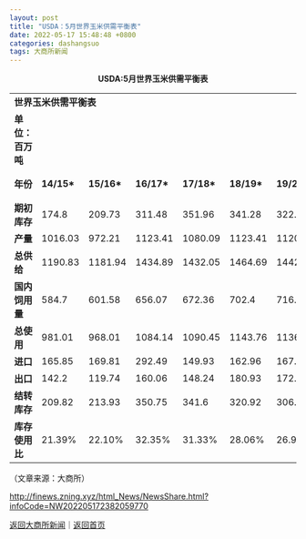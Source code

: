 ```yaml
---
layout: post
title: "USDA：5月世界玉米供需平衡表"
date: 2022-05-17 15:48:48 +0800
categories: dashangsuo
tags: 大商所新闻
---
```

<p align="center"><strong>USDA:5月世界玉米供需平衡表</strong></p><table border="0" cellspacing="1" cellpadding="5" align="center" class="cms_autoformat_table"><tbody><tr><td colspan="12"><strong>世界玉米供需平衡表</strong></td></tr><tr><td><strong>单位：百万吨</strong></td><td></td><td></td><td></td><td></td><td></td><td></td><td></td><td></td><td colspan="3"><strong>22/23*</strong></td></tr><tr><td><strong>年份</strong></td><td><strong>14/15*</strong></td><td><strong>15/16*</strong></td><td><strong>16/17*</strong></td><td><strong>17/18*</strong></td><td><strong>18/19*</strong></td><td><strong>19/20*</strong></td><td><strong>20/21*</strong></td><td><strong>21/22*</strong></td><td><strong>4月</strong></td><td><strong>5月</strong></td><td><strong>变动</strong></td></tr><tr><td><strong>期初库存</strong></td><td>174.8</td><td>209.73</td><td>311.48</td><td>351.96</td><td>341.28</td><td>322.41</td><td>307.46</td><td>293.17</td><td>-</td><td>309.39</td><td>-</td></tr><tr><td><strong>产量</strong></td><td>1016.03</td><td>972.21</td><td>1123.41</td><td>1080.09</td><td>1123.41</td><td>1120.13</td><td>1129</td><td>1215.62</td><td>-</td><td>1180.72</td><td>-</td></tr><tr><td><strong>总供给</strong></td><td>1190.83</td><td>1181.94</td><td>1434.89</td><td>1432.05</td><td>1464.69</td><td>1442.54</td><td>1436.46</td><td>1508.79</td><td>-</td><td>1490.11</td><td>-</td></tr><tr><td><strong>国内饲用量</strong></td><td>584.7</td><td>601.58</td><td>656.07</td><td>672.36</td><td>702.4</td><td>716.03</td><td>723.73</td><td>749.98</td><td>-</td><td>746.62</td><td>-</td></tr><tr><td><strong>总使用</strong></td><td>981.01</td><td>968.01</td><td>1084.14</td><td>1090.45</td><td>1143.76</td><td>1136.17</td><td>1143.29</td><td>1199.4</td><td>-</td><td>1184.97</td><td>-</td></tr><tr><td><strong>进口</strong></td><td>165.85</td><td>169.81</td><td>292.49</td><td>149.93</td><td>162.96</td><td>167.66</td><td>185.61</td><td>180.99</td><td>-</td><td>176.84</td><td>-</td></tr><tr><td><strong>出口</strong></td><td>142.2</td><td>119.74</td><td>160.06</td><td>148.24</td><td>180.93</td><td>172.25</td><td>182.97</td><td>197.79</td><td>-</td><td>182.7</td><td>-</td></tr><tr><td><strong>结转库存</strong></td><td>209.82</td><td>213.93</td><td>350.75</td><td>341.6</td><td>320.92</td><td>306.37</td><td>293.17</td><td>309.39</td><td>-</td><td>305.13</td><td>-</td></tr><tr><td><strong>库存使用比</strong></td><td>21.39%</td><td>22.10%</td><td>32.35%</td><td>31.33%</td><td>28.06%</td><td>26.97%</td><td>25.64%</td><td>25.80%</td><td>-</td><td>25.75%</td><td>-</td></tr></tbody></table><p class="em_media">（文章来源：大商所）</p>

<http://finews.zning.xyz/html_News/NewsShare.html?infoCode=NW202205172382059770>

[返回大商所新闻](//finews.withounder.com/category/dashangsuo.html)｜[返回首页](//finews.withounder.com/)